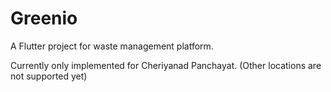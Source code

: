 # Greenio

A Flutter project for waste management platform.

Currently only implemented for Cheriyanad Panchayat. (Other locations are not supported yet)
